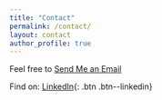 ```yaml
---
title: "Contact"
permalink: /contact/
layout: contact
author_profile: true
---
```


Feel free to <a href="mailto:antonisagg@outlook.com" target="_blank" class=": .btn .btn--large">Send Me an Email</a>

Find on: [LinkedIn](#https://www.linkedin.com/in/antonios-angelakis-249899101/){: .btn .btn--linkedin}